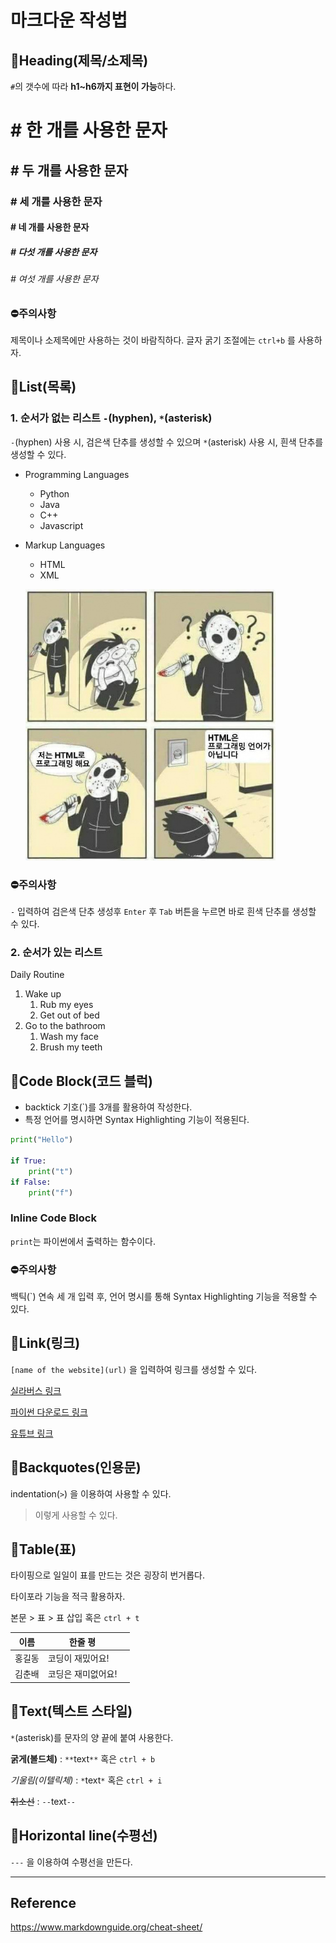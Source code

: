 # 마크다운 작성법





## 📖Heading(제목/소제목)

`#`의 갯수에 따라 **h1~h6까지 표현이 가능**하다.



# # 한 개를 사용한 문자

## # 두 개를 사용한 문자

### # 세 개를 사용한 문자

#### # 네 개를 사용한 문자

##### # 다섯 개를 사용한 문자

###### # 여섯 개를 사용한 문자



### ⛔주의사항

제목이나 소제목에만 사용하는 것이 바람직하다. 글자 굵기 조절에는 `ctrl+b` 를 사용하자.





## 📖List(목록)

### 1. 순서가 없는 리스트 `-`(hyphen), `*`(asterisk)

`-`(hyphen) 사용 시, 검은색 단추를 생성할 수 있으며 `*`(asterisk) 사용 시, 흰색 단추를 생성할 수 있다.

- Programming Languages

  - Python
  - Java
  - C++
  - Javascript

- Markup Languages

  - HTML
  - XML

  ![400px-HTML은_프로그래밍_언어가_아닙니다](Markdown_prac.assets/400px-HTML은_프로그래밍_언어가_아닙니다.jpg)



### ⛔주의사항

`-` 입력하여 검은색 단추 생성후 `Enter` 후 `Tab` 버튼을 누르면 바로 흰색 단추를 생성할 수 있다.



### 2. 순서가 있는 리스트

Daily Routine

1. Wake up
   1. Rub my eyes
   2. Get out of bed
2. Go to the bathroom
   1. Wash my face
   2. Brush my teeth





## 📖Code Block(코드 블럭)

- backtick 기호(`)를 3개를 활용하여 작성한다.
- 특정 언어를 명시하면 Syntax Highlighting 기능이 적용된다.

``` python	
print("Hello")

if True:
    print("t")
if False:
    print("f")
```


### Inline Code Block

`print`는 파이썬에서 출력하는 함수이다.



### ⛔주의사항

백틱(`) 연속 세 개 입력 후, 언어 명시를 통해 Syntax Highlighting 기능을 적용할 수 있다.





## 📖Link(링크)

`[name of the website](url)` 을 입력하여 링크를 생성할 수 있다.

[실라버스 링크](https://www.syllaverse.com)

[파이썬 다운로드 링크](https://www.python.org)

[유튜브 링크](https://www.youtube.com)





## 📖Backquotes(인용문)

indentation(`>`) 을 이용하여 사용할 수 있다.

> 이렇게 사용할 수 있다.





## 📖Table(표)

타이핑으로 일일이 표를 만드는 것은 굉장히 번거롭다.

타이포라 기능을 적극 활용하자.

본문 > 표 > 표 삽입 혹은 `ctrl + t`

| 이름   | 한줄 평            |      |
| ------ | ------------------ | ---- |
| 홍길동 | 코딩이 재밌어요!   |      |
| 김춘배 | 코딩은 재미없어요! |      |





## 📖Text(텍스트 스타일)

`*`(asterisk)를 문자의 양 끝에 붙여 사용한다.

**굵게(볼드체)** : `**`text`**` 혹은 `ctrl + b`

*기울림(이텔릭체)* : `*`text`*` 혹은 `ctrl + i`

~~취소선~~ : `--`text`--`





## 📖Horizontal line(수평선) 

`---` 을 이용하여 수평선을 만든다.



---





## Reference

https://www.markdownguide.org/cheat-sheet/

